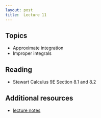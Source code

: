 ```yaml
---
layout: post
title:  Lecture 11
---
```


## Topics

* Approximate integration
* Improper integrals


## Reading

* Stewart Calculus 9E Section 8.1 and 8.2

## Additional resources

* <a href="https://wcasper.github.io/math150Bsummer2023/extras/lecture11notes.pdf">lecture notes</a>


